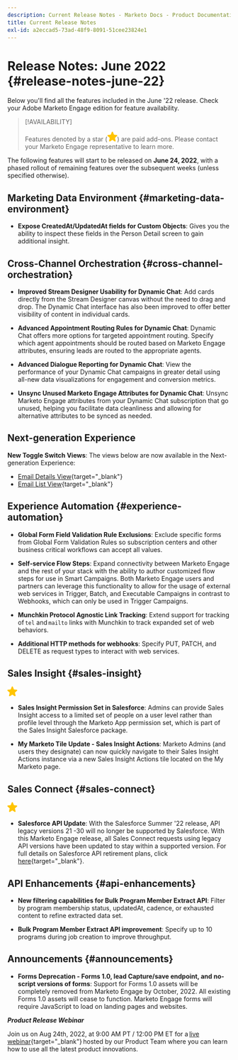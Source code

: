 ```yaml
---
description: Current Release Notes - Marketo Docs - Product Documentation
title: Current Release Notes
exl-id: a2eccad5-73ad-48f9-8091-51cee23824e1
---
```

# Release Notes: June 2022 {#release-notes-june-22}

Below you'll find all the features included in the June '22 release. Check your Adobe Marketo Engage edition for feature availability.

>[!AVAILABILITY]
>
>Features denoted by a star (![star](assets/yellow-star.png)) are paid add-ons. Please contact your Marketo Engage representative to learn more.

The following features will start to be released on **June 24, 2022**, with a phased rollout of remaining features over the subsequent weeks (unless specified otherwise).

## Marketing Data Environment {#marketing-data-environment}

* **Expose CreatedAt/UpdatedAt fields for Custom Objects**: Gives you the ability to inspect these fields in the Person Detail screen to gain additional insight.

## Cross-Channel Orchestration {#cross-channel-orchestration}

* **Improved Stream Designer Usability for Dynamic Chat**: Add cards directly from the Stream Designer canvas without the need to drag and drop. The Dynamic Chat interface has also been improved to offer better visibility of content in individual cards.

* **Advanced Appointment Routing Rules for Dynamic Chat**: Dynamic Chat offers more options for targeted appointment routing. Specify which agent appointments should be routed based on Marketo Engage attributes, ensuring leads are routed to the appropriate agents.

* **Advanced Dialogue Reporting for Dynamic Chat**: View the performance of your Dynamic Chat campaigns in greater detail using all-new data visualizations for engagement and conversion metrics.

* **Unsync Unused Marketo Engage Attributes for Dynamic Chat**:  Unsync Marketo Engage attributes from your Dynamic Chat subscription that go unused, helping you facilitate data cleanliness and allowing for alternative attributes to be synced as needed.

## Next-generation Experience

**New Toggle Switch Views**: The views below are now available in the Next-generation Experience:

* [Email Details View](/help/marketo/product-docs/marketo-engage-next-generation-experience/toggle-switch.md#email-details-view){target="_blank"}
* [Email List View](/help/marketo/product-docs/marketo-engage-next-generation-experience/toggle-switch.md#email-list-view){target="_blank"}

## Experience Automation {#experience-automation}

* **Global Form Field Validation Rule Exclusions**: Exclude specific forms from Global Form Validation Rules so subscription centers and other business critical workflows can accept all values.

* **Self-service Flow Steps**: Expand connectivity between Marketo Engage and the rest of your stack with the ability to author customized flow steps for use in Smart Campaigns. Both Marketo Engage users and partners can leverage this functionality to allow for the usage of external web services in Trigger, Batch, and Executable Campaigns in contrast to Webhooks, which can only be used in Trigger Campaigns.

* **Munchkin Protocol Agnostic Link Tracking**: Extend support for tracking of `tel` and `mailto` links with Munchkin to track expanded set of web behaviors.  

* **Additional HTTP methods for webhooks**: Specify PUT, PATCH, and DELETE as request types to interact with web services.

## Sales Insight {#sales-insight}

![(star)](assets/yellow-star.png)

* **Sales Insight Permission Set in Salesforce**: Admins can provide Sales Insight access to a limited set of people on a user level rather than profile level through the Marketo App permission set, which is part of the Sales Insight Salesforce package.

* **My Marketo Tile Update - Sales Insight Actions**: Marketo Admins (and users they designate) can now quickly navigate to their Sales Insight Actions instance via a new Sales Insight Actions tile located on the My Marketo page.

## Sales Connect {#sales-connect}

![(star)](assets/yellow-star.png)

* **Salesforce API Update**: With the Salesforce Summer '22 release, API legacy versions 21 -30 will no longer be supported by Salesforce. With this Marketo Engage release, all Sales Connect requests using legacy API versions have been updated to stay within a supported version. For full details on Salesforce API retirement plans, click [here](https://help.salesforce.com/s/articleView?language=en_US&type=1&id=000354473){target="_blank"}.

## API Enhancements {#api-enhancements}

* **New filtering capabilities for Bulk Program Member Extract API**: Filter by program membership status, updatedAt, cadence, or exhausted content to refine extracted data set.

* **Bulk Program Member Extract API improvement**: Specify up to 10 programs during job creation to improve throughput.

## Announcements {#announcements}

* **Forms Deprecation - Forms 1.0, lead Capture/save endpoint, and no-script versions of forms**: Support for Forms 1.0 assets will be completely removed from Marketo Engage by October, 2022. All existing Forms 1.0 assets will cease to function. Marketo Engage forms will require JavaScript to load on landing pages and websites.

**_Product Release Webinar_**

Join us on Aug 24th, 2022, at 9:00 AM PT / 12:00 PM ET for a [live webinar](https://engage.marketo.com/2022_June_August_Release_Webinar_RegistrationPage.html){target="_blank"} hosted by our Product Team where you can learn how to use all the latest product innovations.
